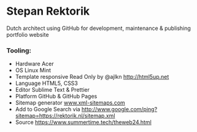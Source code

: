 # Stepan Rektorik

Dutch architect
using GitHub for development, maintenance & publishing portfolio website  

### Tooling:
- Hardware Acer
- OS Linux Mint
- Template responsive Read Only by @ajlkn http://html5up.net
- Language HTML5, CSS3
- Editor Sublime Text & Prettier
- Platform GitHub & GitHub Pages
- Sitemap generator www.xml-sitemaps.com
- Add to Google Search via http://www.google.com/ping?sitemap=https://rektorik.nl/sitemap.xml
- Source https://www.summertime.tech/theweb24.html
